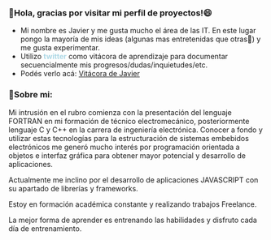### 👋Hola, gracias por visitar mi perfil de proyectos!😄

- Mi nombre es Javier y me gusta mucho el área de las IT. En este lugar pongo la mayoría de mis ideas (algunas mas entretenidas que otras🤔) y me gusta experimentar.
- Utilizo <b style="color:lightblue">twitter</b> como vitácora de aprendizaje para documentar secuencialmente mis progresos/dudas/inquietudes/etc.
- Podés verlo acá: <a href="https://twitter.com/juniorhuebra">Vitácora de Javier</a>
### 🌱Sobre mi:
Mi intrusión en el rubro comienza con la presentación del lenguaje FORTRAN en mi formación de técnico electromecánico, posteriormente lenguaje C y C++ en la carrera de ingeniería electrónica. Conocer a fondo y utilizar estas tecnologías para la estructuración de sistemas embebidos electrónicos me generó mucho interés por programación orientada a objetos e interfaz gráfica para obtener mayor potencial y desarrollo de aplicaciones.

Actualmente me inclino por el desarrollo de aplicaciones JAVASCRIPT con su apartado de librerías y frameworks.

Estoy en formación académica constante y realizando trabajos Freelance.

La mejor forma de aprender es entrenando las habilidades y disfruto cada día de entrenamiento.

<!--
**javierhuebra/javierhuebra** is a ✨ _special_ ✨ repository because its `README.md` (this file) appears on your GitHub profile.

Here are some ideas to get you started:

- 🔭 I’m currently working on ...
- 🌱 I’m currently learning ...
- 👯 I’m looking to collaborate on ...
- 🤔 I’m looking for help with ...
- 💬 Ask me about ...
- 📫 How to reach me: ...
- 😄 Pronouns: ...
- ⚡ Fun fact: ...
-->
